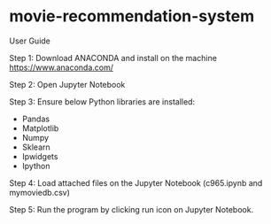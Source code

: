 # movie-recommendation-system

User Guide

Step 1: Download ANACONDA and install on the machine https://www.anaconda.com/

Step 2: Open Jupyter Notebook

Step 3: Ensure below Python libraries are installed:

- Pandas
- Matplotlib
- Numpy
- Sklearn
- Ipwidgets
- Ipython

Step 4: Load attached files on the Jupyter Notebook (c965.ipynb and mymoviedb.csv)

Step 5: Run the program by clicking run icon on Jupyter Notebook.
